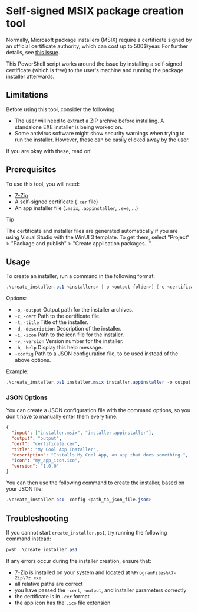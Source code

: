 # Self-signed MSIX package creation tool

Normally, Microsoft package installers (MSIX) require a certificate signed by an official certificate authority, which can cost up to 500$/year. For further details, see [this issue](https://github.com/microsoft/msix-packaging/issues/332).

This PowerShell script works around the issue by installing a self-signed certificate (which is free) to the user's machine and running the package installer afterwards.

## Limitations

Before using this tool, consider the following:

- The user will need to extract a ZIP archive before installing. A standalone EXE installer is being worked on.
- Some antivirus software might show security warnings when trying to run the installer. However, these can be easily clicked away by the user.

If you are okay with these, read on!

## Prerequisites

To use this tool, you will need:

- [7-Zip](https://www.7-zip.org/)
- A self-signed certificate (`.cer` file)
- An app installer file (`.msix`, `.appinstaller`, `.exe`, ...)

> [!TIP]
> The certificate and installer files are generated automatically if you are using Visual Studio with the WinUI 3 template. To get them, select "Project" > "Package and publish" > "Create application packages...".

## Usage

To create an installer, run a command in the following format:

```powershell
.\create_installer.ps1 <installers> [-o <output folder>] [-c <certificate.cer>] [-t <title>] [-d <description>] [-i <icon.ico>] [-v <version>]
```

Options:

- `-o`,  `-output`         Output path for the installer archives.
- `-c`,  `-cert`           Path to the certificate file.
- `-t`,  `-title`          Title of the installer.
- `-d`,  `-description`    Description of the installer.
- `-i`,  `-icon`           Path to the icon file for the installer.
- `-v`,  `-version`        Version number for the installer.
- `-h`,  `-help`           Display this help message.
- `-config`                Path to a JSON configuration file, to be used instead of the above options.

Example:

```powershell
.\create_installer.ps1 installer.msix installer.appinstaller -o output -c certificate.cer -t 'My Cool App Installer' -d 'Installs My Cool App, an app that does something.' -i my_app_icon.ico -v '1.0.0'"
```

### JSON Options

You can create a JSON configuration file with the command options, so you don't have to manually enter them every time.

```json
{
  "input": ["installer.msix", "installer.appinstaller"],
  "output": "output",
  "cert": "certificate.cer",
  "title": "My Cool App Installer",
  "description": "Installs My Cool App, an app that does something.",
  "icon": "my_app_icon.ico",
  "version": "1.0.0"
}
```

You can then use the following command to create the installer, based on your JSON file:

```powershell
.\create_installer.ps1 -config <path_to_json_file.json>
```

## Troubleshooting

If you cannot start `create_installer.ps1`, try running the following command instead:

```powershell
pwsh .\create_installer.ps1
```

If any errors occur during the installer creation, ensure that:

- 7-Zip is installed on your system and located at `%ProgramFiles%\7-Zip\7z.exe`
- all relative paths are correct
- you have passed the `-cert`, `-output`, and installer parameters correctly
- the certificate is in `.cer` format
- the app icon has the `.ico` file extension

